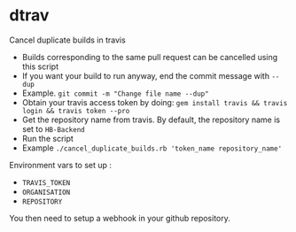 # dtrav

Cancel duplicate builds in travis

* Builds corresponding to the same pull request can be cancelled using this script
* If you want your build to run anyway, end the commit message with `--dup`
 * Example. `git commit -m "Change file name --dup"`
* Obtain your travis access token by doing: `gem install travis && travis login && travis token --pro`
* Get the repository name from travis. By default, the repository name is set to `HB-Backend`
* Run the script
 * Example `./cancel_duplicate_builds.rb 'token_name repository_name'`

Environment vars to set up : 
 * `TRAVIS_TOKEN` 
 * `ORGANISATION`
 * `REPOSITORY`

You then need to setup a webhook in your github repository.
